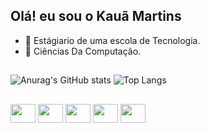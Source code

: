 ## Olá! eu sou o Kauã Martins

- 🔭 Estágiario de uma escola de Tecnologia.
- 🌱 Ciências Da Computação.

##

![Anurag's GitHub stats](https://github-readme-stats.vercel.app/api?username=kauamartinsZ&show_icons=true&theme=dracula) 
![Top Langs](https://github-readme-stats.vercel.app/api/top-langs/?username=kauamartinsZ&show_icons=true&theme=dracula)

##

<div>
  <img align="center" height="30" width="40" src="https://cdn.jsdelivr.net/gh/devicons/devicon@latest/icons/html5/html5-original.svg"/>
  <img align="center" height="30" width="40" src="https://cdn.jsdelivr.net/gh/devicons/devicon@latest/icons/css3/css3-original.svg" /> 
  <img align="center" height="30" width="40" src="https://cdn.jsdelivr.net/gh/devicons/devicon@latest/icons/python/python-original.svg" />
  <img align="center" height="30" width="40" src="https://cdn.jsdelivr.net/gh/devicons/devicon@latest/icons/java/java-plain.svg" />
  <img align="center" height="30" width="40" src="https://cdn.jsdelivr.net/gh/devicons/devicon@latest/icons/mysql/mysql-original.svg" />
</div>
          
